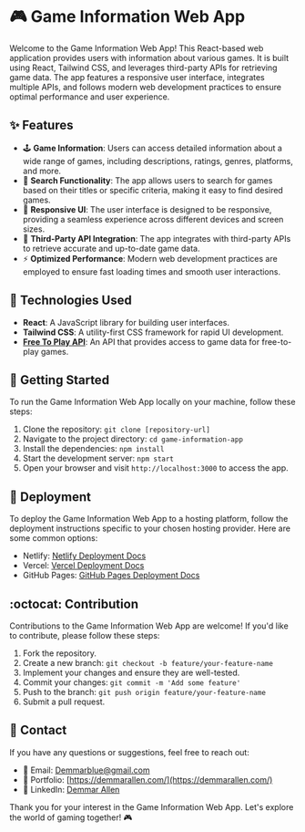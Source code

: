 # :video_game: Game Information Web App

Welcome to the Game Information Web App! This React-based web application provides users with information about various games. It is built using React, Tailwind CSS, and leverages third-party APIs for retrieving game data. The app features a responsive user interface, integrates multiple APIs, and follows modern web development practices to ensure optimal performance and user experience.

## :sparkles: Features

- :joystick: **Game Information**: Users can access detailed information about a wide range of games, including descriptions, ratings, genres, platforms, and more.
- :mag_right: **Search Functionality**: The app allows users to search for games based on their titles or specific criteria, making it easy to find desired games.
- :rocket: **Responsive UI**: The user interface is designed to be responsive, providing a seamless experience across different devices and screen sizes.
- :electric_plug: **Third-Party API Integration**: The app integrates with third-party APIs to retrieve accurate and up-to-date game data.
- :zap: **Optimized Performance**: Modern web development practices are employed to ensure fast loading times and smooth user interactions.

## :wrench: Technologies Used

- **React**: A JavaScript library for building user interfaces.
- **Tailwind CSS**: A utility-first CSS framework for rapid UI development.
- **[Free To Play API](https://www.freetogame.com/api-doc)**: An API that provides access to game data for free-to-play games.

## :rocket: Getting Started

To run the Game Information Web App locally on your machine, follow these steps:

1. Clone the repository: `git clone [repository-url]`
2. Navigate to the project directory: `cd game-information-app`
3. Install the dependencies: `npm install`
4. Start the development server: `npm start`
5. Open your browser and visit `http://localhost:3000` to access the app.

## :rocket: Deployment

To deploy the Game Information Web App to a hosting platform, follow the deployment instructions specific to your chosen hosting provider. Here are some common options:

- Netlify: [Netlify Deployment Docs](https://docs.netlify.com/)
- Vercel: [Vercel Deployment Docs](https://vercel.com/docs/)
- GitHub Pages: [GitHub Pages Deployment Docs](https://docs.github.com/en/pages)

## :octocat: Contribution

Contributions to the Game Information Web App are welcome! If you'd like to contribute, please follow these steps:

1. Fork the repository.
2. Create a new branch: `git checkout -b feature/your-feature-name`
3. Implement your changes and ensure they are well-tested.
4. Commit your changes: `git commit -m 'Add some feature'`
5. Push to the branch: `git push origin feature/your-feature-name`
6. Submit a pull request.

## :email: Contact

If you have any questions or suggestions, feel free to reach out:

- :email: Email: Demmarblue@gmail.com
- :briefcase: Portfolio: [https://demmarallen.com/](https://demmarallen.com/)
- :link: LinkedIn: [Demmar Allen](https://www.linkedin.com/in/demmar-allen-94179b194/)

Thank you for your interest in the Game Information Web App. Let's explore the world of gaming together! :video_game:

